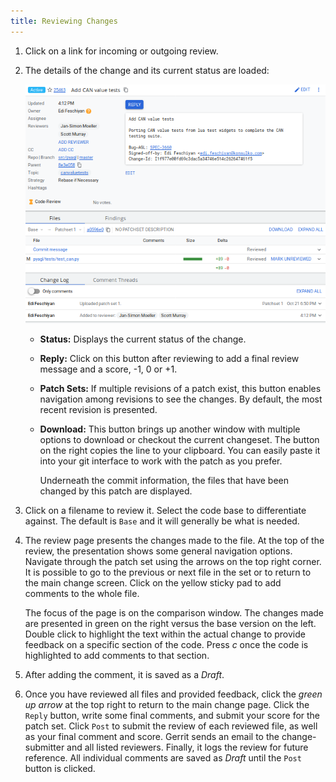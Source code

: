 ```yaml
---
title: Reviewing Changes
---
```


1. Click on a link for incoming or outgoing review.

2. The details of the change and its current status are loaded:

      ![review](images/review.png)

      -  **Status:** Displays the current status of the change.

      -  **Reply:** Click on this button after reviewing to add a final review
         message and a score, -1, 0 or +1.

      -  **Patch Sets:** If multiple revisions of a patch exist, this button
         enables navigation among revisions to see the changes. By default,
         the most recent revision is presented.

      -  **Download:** This button brings up another window with multiple
         options to download or checkout the current changeset. The button on
         the right copies the line to your clipboard. You can easily paste it
         into your git interface to work with the patch as you prefer.

         Underneath the commit information, the files that have been changed by
         this patch are displayed.

3. Click on a filename to review it. Select the code base to
   differentiate against. The default is ``Base`` and it will generally
   be what is needed.

4. The review page presents the changes made to the file. At the top of
   the review, the presentation shows some general navigation options.
   Navigate through the patch set using the arrows on the top right
   corner. It is possible to go to the previous or next file in the set
   or to return to the main change screen. Click on the yellow sticky
   pad to add comments to the whole file.

      The focus of the page is on the comparison window. The changes made are
      presented in green on the right versus the base version on the left.
      Double click to highlight the text within the actual change to provide
      feedback on a specific section of the code. Press *c* once the code is
      highlighted to add comments to that section.

5. After adding the comment, it is saved as a *Draft*.

6. Once you have reviewed all files and provided feedback, click the
   *green up arrow* at the top right to return to the main change page.
   Click the ``Reply`` button, write some final comments, and submit
   your score for the patch set. Click ``Post`` to submit the review of
   each reviewed file, as well as your final comment and score. Gerrit
   sends an email to the change-submitter and all listed reviewers.
   Finally, it logs the review for future reference. All individual
   comments are saved as *Draft* until the ``Post`` button is clicked.


